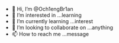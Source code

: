 - 👋 Hi, I’m @Och1engBr1an
- 👀 I’m interested in ...learning
- 🌱 I’m currently learning ...interest
- 💞️ I’m looking to collaborate on ...anything
- 📫 How to reach me ...message

<!---
Och1engBr1an/Och1engBr1an is a ✨ special ✨ repository because its `README.md` (this file) appears on your GitHub profile.
You can click the Preview link to take a look at your changes.
--->
